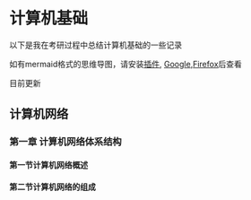 # 计算机基础

以下是我在考研过程中总结计算机基础的一些记录

如有mermaid格式的思维导图，请安装[插件](https://github.com/BackMarket/github-mermaid-extension), [Google](https://chrome.google.com/webstore/detail/github-%20-mermaid/goiiopgdnkogdbjmncgedmgpoajilohe),[Firefox](https://addons.mozilla.org/en-GB/firefox/addon/github-mermaid/)后查看

目前更新

## 计算机网络

### 第一章  计算机网络体系结构

#### 第一节计算机网络概述

#### 第二节计算机网络的组成


